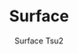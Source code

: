 ---
designer: Daniele Lo Scalzo Moscheri
description: "Surface%20table%20comes%20from%20the%20desire%20to%20find%20a%20perfect%20connection%20between%20the%20architectural%20and%20the%20design%20sphere.%20Extensible%20table%20with%20oak%20venereed%20tapered%20legs%20and%20oak%20venereed%20top.%20The%20aluminium%20sliding%20rail%20guides%20allow%20an%20easy%20extraction%20of%20the%20two%20extensions."
image_primary: img/Surface_TSU2_01_zoom.jpg
image_secondary: img/Surface_TSU2_02_zoom.jpg
manufacturer: Pedrali
href: https://www.pedrali.it/en/products/catalog/Table-SURFACE-TSU2/
subtitle: Surface Tsu2
title: Surface
image_thumb: img/Surface_TSU2_cover.jpg
tags: 
  - pedrali
  - tables
category: tables
slug: /manufacturers/pedrali/tables/daniele-lo-scalzo-moscheri-surface
---